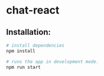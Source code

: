 # chat-react

## Installation:
``` bash
# install dependencies
npm install

# runs the app in development mode.
npm run start
```
